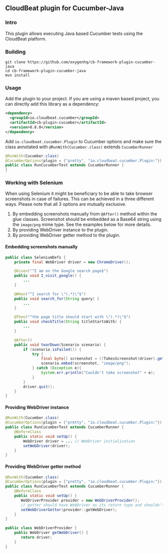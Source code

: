 ## CloudBeat plugin for Cucumber-Java

### Intro
This plugin allows executing Java based Cucumber tests using the CloudBeat platform.

### Building
`git clone https://github.com/oxygenhq/cb-framework-plugin-cucumber-java`  
`cd cb-framework-plugin-cucumber-java`  
`mvn install`  

### Usage
Add the plugin to your project. If you are using a maven based project, you can directly add this library as a dependency:
```xml
<dependency>  
  <groupId>io.cloudbeat.cucumber</groupId>  
  <artifactId>cb-plugin-cucumber</artifactId>  
  <version>0.8.0</version>  
</dependency>
```

Add `io.cloudbeat.cucumber.Plugin` to Cucumber options and make sure the class annotated with `@RunWith(Cucumber.class)` extends `CucumberRunner`

```java
@RunWith(Cucumber.class)
@CucumberOptions(plugin = {"pretty", "io.cloudbeat.cucumber.Plugin:"})
public class RunCucumberTest extends CucumberRunner {
}
```

### Working with Selenium

When using Selenium it might be beneficiary to be able to take browser screenshots in case of failures.
This can be achieved in a three different ways. Please note that all 3 options are mutually exclusive.

1. By embedding screenshots manually from `@After()` method within the glue classes. Screenshot should be embedded as a Base64 string using the `image/png` mime type. See the examples below for more details.
2. By providing WebDriver instance to the plugin.
3. By providing WebDriver getter method to the plugin.

#### Embedding screenshots manually

```java
public class SeleniumDefs {
    private final WebDriver driver = new ChromeDriver();

    @Given("^I am on the Google search page$")
    public void I_visit_google() {
        ...
    }

    @When("^I search for \"(.*)\"$")
    public void search_for(String query) {
        ...
    }

    @Then("^the page title should start with \"(.*)\"$")
    public void checkTitle(String titleStartsWith) {
        ...
    }

    @After()
    public void tearDown(Scenario scenario) {
        if (scenario.isFailed()) {
            try {
                final byte[] screenshot = ((TakesScreenshot)driver).getScreenshotAs(OutputType.BYTES);
                scenario.embed(screenshot, "image/png");
            } catch (Exception e){
                System.err.println("Couldn't take screenshot" + e);
            }
        }
        driver.quit();
    }
}
```

#### Providing WebDriver instance
```java
@RunWith(Cucumber.class)
@CucumberOptions(plugin = {"pretty", "io.cloudbeat.cucumber.Plugin:"})
public class RunCucumberTest extends CucumberRunner {
    @BeforeClass
    public static void setUp() {
        WebDriver driver = ... // WebDriver initialization
        setWebDriver(driver);
    }
}
```

#### Providing WebDriver getter method
```java
@RunWith(Cucumber.class)
@CucumberOptions(plugin = {"pretty", "io.cloudbeat.cucumber.Plugin:"})
public class RunCucumberTest extends CucumberRunner {
    @BeforeClass
    public static void setUp() {
       WebDriverProvider provider = new WebDriverProvider();
       // getter should have WebDriver as its return type and shouldn't expect any arguments
       setWebDriverGetter(provider::getWebDriver);
    }
}

public class WebDriverProvider {
    public WebDriver getWebDriver() {
       return driver;
    }
}
```
